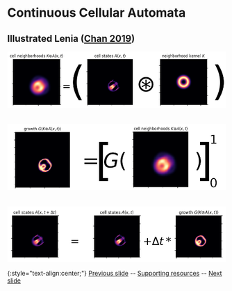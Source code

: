 # Continuous Cellular Automata 
## Illustrated Lenia ([Chan 2019](https://www.complex-systems.com/abstracts/v28_i03_a01/))

<div align="center">
  <img src="https://raw.githubusercontent.com/riveSunder/fractal_persistence/master/docs/assets/neighborhood_equals.png" width=768 alt="illustrated neighborhood convolution">
  <br>
  <br>
  <br>
  <img src="https://raw.githubusercontent.com/riveSunder/fractal_persistence/master/docs/assets/dgriddt_equals_g_neighborhood.png" width=768 alt="Illustrated Lenia dgrid/dt">
  <br>
  <br>
  <br>
  <img src="https://raw.githubusercontent.com/riveSunder/fractal_persistence/master/docs/assets/update.png" width=768 alt="Illustrated Lenia update">
</div>


{:style="text-align:center;"}
[Previous slide](https://rivesunder.github.io/fractal_persistence/al24_slide_001) -- [Supporting resources](https://rivesunder.github.io/fractal_persistence) -- [Next slide](https://rivesunder.github.io/fractal_persistence/al24_slide_002a)
